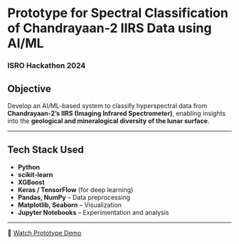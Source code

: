 # Prototype for Spectral Classification of Chandrayaan-2 IIRS Data using AI/ML  
###  ISRO Hackathon 2024

## Objective

Develop an AI/ML-based system to classify hyperspectral data from **Chandrayaan-2’s IIRS (Imaging Infrared Spectrometer)**, enabling insights into the **geological and mineralogical diversity of the lunar surface**.

---

##  Tech Stack Used

- **Python**
- **scikit-learn**
- **XGBoost**
- **Keras / TensorFlow** (for deep learning)
- **Pandas, NumPy** – Data preprocessing
- **Matplotlib, Seaborn** – Visualization
- **Jupyter Notebooks** – Experimentation and analysis

---

🎥 [Watch Prototype Demo](https://www.youtube.com/watch?v=zH5shaSpgbY)
